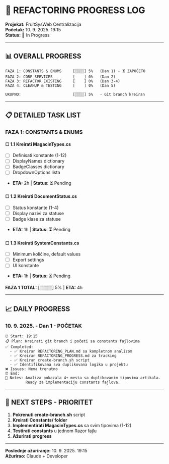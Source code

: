 # 📝 REFACTORING PROGRESS LOG

**Projekat:** FruitSysWeb Centralizacija  
**Početak:** 10. 9. 2025. 19:15  
**Status:** 🚧 In Progress

---

## 📊 OVERALL PROGRESS

```
FAZA 1: CONSTANTS & ENUMS     [░░░░] 5%   (Dan 1) - ⏳ ZAPOČETO
FAZA 2: CORE SERVICES         [    ] 0%   (Dan 2)  
FAZA 3: REFACTOR EXISTING     [    ] 0%   (Dan 3-4)
FAZA 4: CLEANUP & TESTING     [    ] 0%   (Dan 5)

UKUPNO:                       [░░░░] 5%   - Git branch kreiran
```

---

## 📋 DETAILED TASK LIST

### **FAZA 1: CONSTANTS & ENUMS**

#### ☐ **1.1 Kreirati MagacinTypes.cs**
- [ ] Definisati konstante (1-12)
- [ ] DisplayNames dictionary  
- [ ] BadgeClasses dictionary
- [ ] DropdownOptions lista
- **ETA:** 2h | **Status:** ⏳ Pending

#### ☐ **1.2 Kreirati DocumentStatus.cs**  
- [ ] Status konstante (1-4)
- [ ] Display nazivi za statuse
- [ ] Badge klase za statuse
- **ETA:** 1h | **Status:** ⏳ Pending

#### ☐ **1.3 Kreirati SystemConstants.cs**
- [ ] Minimum količine, default values
- [ ] Export settings
- [ ] UI konstante  
- **ETA:** 1h | **Status:** ⏳ Pending

**FAZA 1 TOTAL:** [░░░░] 5% | **ETA:** 4h

---

## 📈 DAILY PROGRESS

### **10. 9. 2025. - Dan 1 - POČETAK**
```
⏰ Start: 19:15
📋 Plan: Kreirati git branch i početi sa constants fajlovima
✅ Completed:
  - ✅ Kreiran REFACTORING_PLAN.md sa kompletnom analizom
  - ✅ Kreiran REFACTORING_PROGRESS.md za tracking
  - ✅ Kreiran create-branch.sh script
  - ✅ Identifikovana sva duplikovana logika u projektu
❌ Issues: Nema trenutno
⏰ End: 
📝 Notes: Analiza pokazala 4+ mesta sa duplikovanim tipovima artikala.
         Ready za implementaciju constants fajlova.
```

---

## 🎯 NEXT STEPS - PRIORITET

1. **Pokrenuti create-branch.sh** script
2. **Kreirati Constants/ folder**
3. **Implementirati MagacinTypes.cs** sa svim tipovima (1-12)
4. **Testirati constants** u jednom Razor fajlu
5. **Ažurirati progress**

---

**Poslednje ažuriranje:** 10. 9. 2025. 19:15  
**Ažurirao:** Claude + Developer
